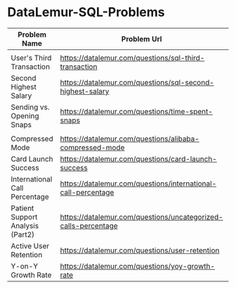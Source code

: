 # DataLemur-SQL-Problems


| Problem Name                     | Problem Url                                                    | Difficulty |
| ---------------------------------- | ---------------------------------------------------------------- | ------------ |
|                                  |                                                                |            |
| User's Third Transaction         | https://datalemur.com/questions/sql-third-transaction          | MEDIUM     |
| Second Highest Salary            | https://datalemur.com/questions/sql-second-highest-salary      | MEDIUM     |
| Sending vs. Opening Snaps        | https://datalemur.com/questions/time-spent-snaps               | MEDIUM     |
|                                  |                                                                |            |
| Compressed Mode                  | https://datalemur.com/questions/alibaba-compressed-mode        | MEDIUM     |
| Card Launch Success              | https://datalemur.com/questions/card-launch-success            | MEDIUM     |
| International Call Percentage    | https://datalemur.com/questions/international-call-percentage  | MEDIUM     |
| Patient Support Analysis (Part2) | https://datalemur.com/questions/uncategorized-calls-percentage | MEDIUM     |
| Active User Retention            | https://datalemur.com/questions/user-retention                 | HARD       |
| Y-on-Y Growth Rate               | https://datalemur.com/questions/yoy-growth-rate                | HARD       |
